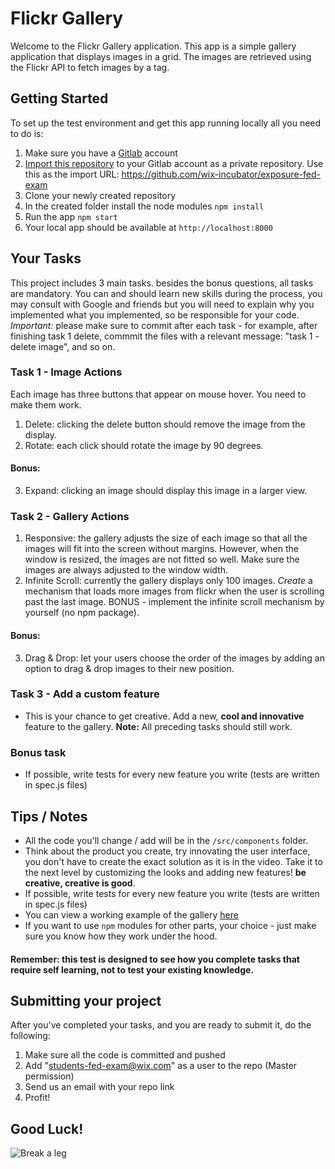 # Flickr Gallery

Welcome to the Flickr Gallery application.
This app is a simple gallery application that displays images in a grid. The images are retrieved using the Flickr API to fetch images by a tag.


## Getting Started
To set up the test environment and get this app running locally all you need to do is:
1. Make sure you have a [Gitlab](https://gitlab.org) account
2. [Import this repository](https://docs.gitlab.com/ee/user/project/import/repo_by_url.html) to your Gitlab account as a private repository. Use this as the import URL: https://github.com/wix-incubator/exposure-fed-exam
3. Clone your newly created repository
4. In the created folder install the node modules `npm install`
5. Run the app `npm start`
6. Your local app should be available at `http://localhost:8000`

## Your Tasks
This project includes 3 main tasks. besides the bonus questions, all tasks are mandatory.
You can and should learn new skills during the process, you may consult with Google and friends but you will need to explain why you implemented what you implemented, so be responsible for your code. 
*Important:* please make sure to commit after each task - for example, after finishing task 1 delete, commmit the files with a relevant message: "task 1 - delete image", and so on.


### Task 1 - Image Actions
Each image has three buttons that appear on mouse hover. You need to make them work.
1. Delete: clicking the delete button should remove the image from the display. 
2. Rotate: each click should rotate the image by 90 degrees.

#### Bonus:
3. Expand: clicking an image should display this image in a larger view.

### Task 2 - Gallery Actions
1. Responsive:  the gallery adjusts the size of each image so that all the images will fit into the screen without margins. However, when the window is resized, the images are not fitted so well. Make sure the images are always adjusted to the window width.
2. Infinite Scroll: currently the gallery displays only 100 images. *Create* a mechanism that loads more images from flickr when the user is scrolling past the last image. BONUS - implement the infinite scroll mechanism by yourself (no npm package).

#### Bonus:
3. Drag & Drop: let your users choose the order of the images by adding an option to drag & drop images to their new position.

### Task 3 - Add a custom feature
- This is your chance to get creative. Add a new, **cool and innovative** feature to the gallery. **Note:** All preceding tasks should still work.

### Bonus task
- If possible, write tests for every new feature you write (tests are written in spec.js files)

## Tips / Notes
- All the code you'll change / add will be in the `/src/components` folder.
- Think about the product you create, try innovating the user interface, you don't have to create the exact solution as it is in the video. Take it to the next level by customizing the looks and adding new features! **be creative, creative is good**.
- If possible, write tests for every new feature you write (tests are written in spec.js files)
- You can view a working example of the gallery [here](https://youtu.be/8rgufa8l0c4)
- If you want to use `npm` modules for other parts, your choice - just make sure you know how they work under the hood.

#### Remember: this test is designed to see how you complete tasks that require self learning, not to test your existing knowledge.

## Submitting your project
After you've completed your tasks, and you are ready to submit it, do the following:
1. Make sure all the code is committed and pushed
2. Add "students-fed-exam@wix.com" as a user to the repo (Master permission)
3. Send us an email with your repo link
4. Profit!

## Good Luck!
![Break a leg](https://media0.giphy.com/media/aHs1EAnUAxYgU/giphy.gif)
